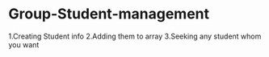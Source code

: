 # Group-Student-management
1.Creating Student info
2.Adding them to array
3.Seeking any student whom you want
